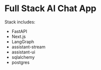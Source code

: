 # Full Stack AI Chat App

Stack includes:

- FastAPI
- Next.js
- LangGraph
- assistant-stream
- assistant-ui
- sqlalchemy
- postgres
